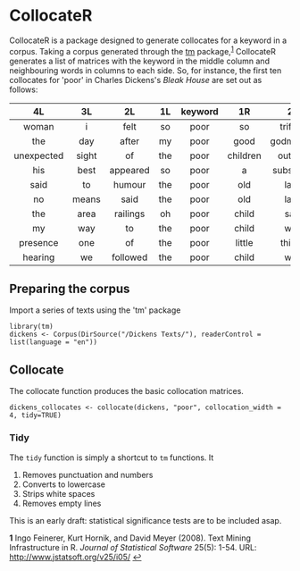 # CollocateR

CollocateR is a package designed to generate collocates for a keyword in a corpus. Taking a corpus generated through the [tm](https://r-forge.r-project.org/projects/tm/) package,<sup id="a1">[1](#f1)</sup> CollocateR generates a list of matrices with the keyword in the middle column and neighbouring words in columns to each side. So, for instance, the first ten collocates for 'poor' in Charles Dickens's *Bleak House* are set out as follows:

|     4L     |  3L   |    2L    | 1L  | keyword |    1R    |     2R     |   3R    |       4R       |
|:----------:|:-----:|:--------:|:---:|:-------:|:--------:|:----------:|:-------:|:--------------:|
|   woman    |   i   |   felt   | so  |  poor   |    so    |  trifling  |   and   |       so       |
|    the     |  day  |  after   | my  |  poor   |   good   | godmother  |   was   |     buried     |
| unexpected | sight |    of    | the |  poor   | children |  outside   | waving  |     their      |
|    his     | best  | appeared | so  |  poor   |    a     | substitute |   for   |      the       |
|    said    |  to   |  humour  | the |  poor   |   old    |    lady    |  that   |       we       |
|     no     | means |   said   | the |  poor   |   old    |    lady    | keeping |       up       |
|    the     | area  | railings | oh  |  poor   |  child   |    said    |    i    |      let       |
|     my     |  way  |    to    | the |  poor   |  child   |    who     |   was   |      one       |
|  presence  |  one  |    of    | the |  poor   |  little  |   things   |  fell   | downstairsdown |
|  hearing   |  we   | followed | the |  poor   |  child   |    who     |   had   |    tumbled     |

## Preparing the corpus

Import a series of texts using the 'tm' package
```
library(tm)
dickens <- Corpus(DirSource("/Dickens Texts/"), readerControl = list(language = "en"))
```

## Collocate

The collocate function produces the basic collocation matrices.

```
dickens_collocates <- collocate(dickens, "poor", collocation_width = 4, tidy=TRUE)
```

### Tidy

The `tidy` function is simply a shortcut to `tm` functions. It

1. Removes punctuation and numbers
2. Converts to lowercase
3. Strips white spaces
4. Removes empty lines


This is an early draft: statistical significance tests are to be included asap.



<!-- footnote -->

<b id="f1">1</b> Ingo Feinerer, Kurt Hornik, and David Meyer (2008). Text Mining Infrastructure in R. _Journal of
  Statistical Software_ 25(5): 1-54. URL: http://www.jstatsoft.org/v25/i05/  [↩](#a1)

<!-- footnote ends -->
